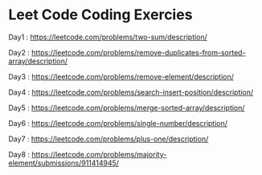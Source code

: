 # Leet Code Coding Exercies
Day1 : https://leetcode.com/problems/two-sum/description/

Day2 : https://leetcode.com/problems/remove-duplicates-from-sorted-array/description/

Day3 : https://leetcode.com/problems/remove-element/description/

Day4 : https://leetcode.com/problems/search-insert-position/description/

Day5 : https://leetcode.com/problems/merge-sorted-array/description/

Day6 : https://leetcode.com/problems/single-number/description/

Day7 : https://leetcode.com/problems/plus-one/description/

Day8 : https://leetcode.com/problems/majority-element/submissions/911414945/
